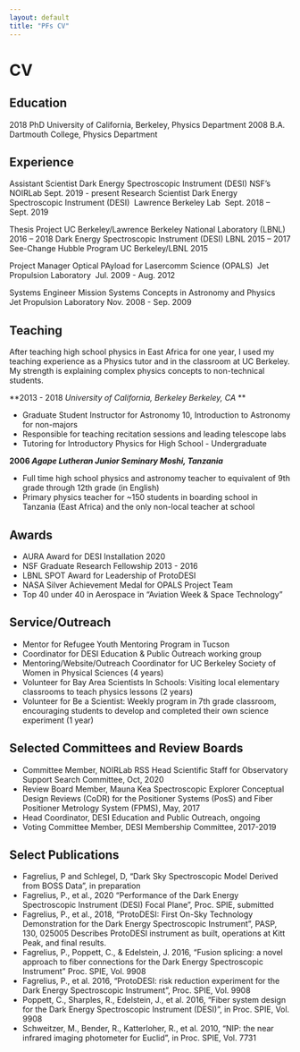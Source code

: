 ```yaml
---
layout: default
title: "PFs CV"
---
```


# CV

## Education
2018 	PhD University of California, Berkeley, Physics Department
2008	B.A. Dartmouth College, Physics Department

## Experience
Assistant Scientist
Dark Energy Spectroscopic Instrument (DESI)
NSF’s NOIRLab
Sept. 2019 - present
Research Scientist 
Dark Energy Spectroscopic Instrument (DESI)
 Lawrence Berkeley Lab
 Sept. 2018 – Sept. 2019
 
 Thesis Project 
UC Berkeley/Lawrence Berkeley National Laboratory (LBNL) 
2016 – 2018 
Dark Energy Spectroscopic Instrument (DESI) 
LBNL 
2015 – 2017
See-Change Hubble Program 
UC Berkeley/LBNL 
2015


Project Manager 
Optical PAyload for Lasercomm Science (OPALS)
 Jet Propulsion Laboratory
 Jul. 2009 - Aug. 2012 

Systems Engineer 
Mission Systems Concepts in Astronomy and Physics 
Jet Propulsion Laboratory 
Nov. 2008 - Sep. 2009 




## Teaching
After teaching high school physics in East Africa for one year, I used my teaching experience as a Physics tutor and in the classroom at UC Berkeley. My strength is explaining complex physics concepts to non-technical students. 


**2013 - 2018 *University of California, Berkeley Berkeley, CA* **
-	Graduate Student Instructor for Astronomy 10, Introduction to Astronomy for non-majors
-	Responsible for teaching recitation sessions and leading telescope labs
-	Tutoring for Introductory Physics for High School - Undergraduate

**2006 *Agape Lutheran Junior Seminary Moshi, Tanzania***
-	Full time high school physics and astronomy teacher to equivalent of 9th grade through 12th grade (in English)
-	Primary physics teacher for ~150 students in boarding school in Tanzania (East Africa) and the only non-local teacher at school



## Awards
-	AURA Award for DESI Installation 2020
-	NSF Graduate Research Fellowship 2013 - 2016
-	LBNL SPOT Award for Leadership of ProtoDESI
-	NASA Silver Achievement Medal for OPALS Project Team 
-	Top 40 under 40 in Aerospace in “Aviation Week & Space Technology”

## Service/Outreach
-	Mentor for Refugee Youth Mentoring Program in Tucson
-	Coordinator for DESI Education & Public Outreach working group 
-	Mentoring/Website/Outreach Coordinator for UC Berkeley Society of Women in Physical Sciences (4 years) 
-	Volunteer for Bay Area Scientists In Schools: Visiting local elementary classrooms to teach physics lessons (2 years) 
-	Volunteer for Be a Scientist: Weekly program in 7th grade classroom, encouraging students to develop and completed their own science experiment (1 year) 

## Selected Committees and Review Boards
-	Committee Member, NOIRLab RSS Head Scientific Staff for Observatory Support Search Committee, Oct, 2020
-	Review Board Member, Mauna Kea Spectroscopic Explorer Conceptual Design Reviews (CoDR) for the Positioner Systems (PosS) and Fiber Positioner Metrology System (FPMS), May, 2017 
-	Head Coordinator, DESI Education and Public Outreach, ongoing
-	Voting Committee Member, DESI Membership Committee, 2017-2019

## Select Publications
*	Fagrelius, P and Schlegel, D, “Dark Sky Spectroscopic Model Derived from BOSS Data”, in preparation
*	Fagrelius, P., et al., 2020 “Performance of the Dark Energy Spectroscopic Instrument (DESI) Focal Plane”, Proc. SPIE, submitted
*	Fagrelius, P., et al., 2018, “ProtoDESI: First On-Sky Technology Demonstration for the Dark Energy Spectroscopic Instrument”, PASP, 130, 025005
Describes ProtoDESI instrument as built, operations at Kitt Peak, and final results. 
*	Fagrelius, P., Poppett, C., & Edelstein, J. 2016, “Fusion splicing: a novel approach to fiber connections for the Dark Energy Spectroscopic Instrument” Proc. SPIE, Vol. 9908 
*	Fagrelius, P., et al. 2016, “ProtoDESI: risk reduction experiment for the Dark Energy Spectroscopic Instrument”, Proc. SPIE, Vol. 9908 
*	Poppett, C., Sharples, R., Edelstein, J., et al. 2016, “Fiber system design for the Dark Energy Spectroscopic Instrument (DESI)”, in Proc. SPIE, Vol. 9908 
*	Schweitzer, M., Bender, R., Katterloher, R., et al. 2010, “NIP: the near infrared imaging photometer for Euclid”, in Proc. SPIE, Vol. 7731 




